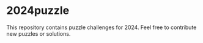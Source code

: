 # 2024puzzle

This repository contains puzzle challenges for 2024. Feel free to contribute new puzzles or solutions.
